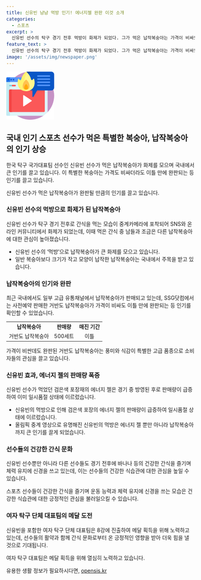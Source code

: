 ```yaml
---
title: 신유빈 냠냠 먹방 인기! 에너지젤 완판 이것 소개
categories:
  - 스포츠
excerpt: >
  신유빈 선수의 탁구 경기 전후 먹방이 화제가 되었다. 그가 먹은 납작복숭아는 가격이 비싸도 이틀 만에 완판될 정도로 큰 관심을 받았다. 뿐만 아니라, 선수가 먹은 검은색 포장재의 에너지 젤 또한 판매량이 폭증하여 일시품절 상태가 되었다. 신유빈의 먹방은 올림픽 중계 영상으로 공개되면서 사회관계망서비스와 온라인 커뮤니티에서 화제가 되었으며, 이에 관련된 유통업계의 변화도 나타나고 있다.
feature_text: >
  신유빈 선수의 탁구 경기 전후 먹방이 화제가 되었다. 그가 먹은 납작복숭아는 가격이 비싸도 이틀 만에 완판될 정도로 큰 관심을 받았다. 뿐만 아니라, 선수가 먹은 검은색 포장재의 에너지 젤 또한 판매량이 폭증하여 일시품절 상태가 되었다. 신유빈의 먹방은 올림픽 중계 영상으로 공개되면서 사회관계망서비스와 온라인 커뮤니티에서 화제가 되었으며, 이에 관련된 유통업계의 변화도 나타나고 있다.
image: '/assets/img/newspaper.png'
---
```


<p><img src="/assets/img/news.png" alt="rentncar 속보" /></p>

<h2 data-ke-size="size26">국내 인기 스포츠 선수가 먹은 특별한 복숭아, 납작복숭아의 인기 상승</h2>

<p>한국 탁구 국가대표팀 선수인 신유빈 선수가 먹은 납작복숭아가 화제를 모으며 국내에서 큰 인기를 끌고 있습니다. 이 특별한 복숭아는 가격도 비싸더라도 이틀 만에 완판되는 등 인기를 끌고 있습니다.</p>

<p data-ke-size="size16">신유빈 선수가 먹은 납작복숭아가 완판될 만큼의 인기를 끌고 있습니다.</p>

<h3 data-ke-size="size22">신유빈 선수의 먹방으로 화제가 된 납작복숭아</h3>

<p>신유빈 선수가 탁구 경기 전후로 간식을 먹는 모습이 중계카메라에 포착되어 SNS와 온라인 커뮤니티에서 화제가 되었는데, 이때 먹은 간식 중 남들과 조금은 다른 납작복숭아에 대한 관심이 높아졌습니다.</p>

<ul>
  <li>신유빈 선수의 ‘먹방’으로 납작복숭아가 큰 화제를 모으고 있습니다.</li>
  <li>일반 복숭아보다 크기가 작고 모양이 납작한 납작복숭아는 국내에서 주목을 받고 있습니다.</li>
</ul>

<h3 data-ke-size="size22">납작복숭아의 인기와 완판</h3>

<p>최근 국내에서도 일부 고급 유통채널에서 납작복숭아가 판매되고 있는데, SSG닷컴에서는 사전예약 판매한 거반도 납작복숭아가 가격이 비싸도 이틀 만에 완판되는 등 인기를 확인할 수 있었습니다.</p>

<table>
  <tr>
    <td style="text-align: center; height: 17px;"><b>납작복숭아</b></td>
    <td style="text-align: center; height: 17px;"><b>판매량</b></td>
    <td style="text-align: center; height: 17px;"><b>매진 기간</b></td>
  </tr>
  <tr>
    <td style="text-align: center; height: 17px;">거반도 납작복숭아</td>
    <td style="text-align: center; height: 17px;">500세트</td>
    <td style="text-align: center; height: 17px;">이틀</td>
  </tr>
</table>

<p data-ke-size="size16">가격이 비싼데도 완판된 거반도 납작복숭아는 풍미와 식감이 특별한 고급 품종으로 소비자들의 관심을 끌고 있습니다.</p>

<h3 data-ke-size="size22">신유빈 효과, 에너지 젤의 판매량 폭증</h3>

<p>신유빈 선수가 먹었던 검은색 포장재의 에너지 젤은 경기 중 방영된 후로 판매량이 급증하여 이미 일시품절 상태에 이르렀습니다.</p>

<ul>
  <li>신유빈의 먹방으로 인해 검은색 포장의 에너지 젤의 판매량이 급증하여 일시품절 상태에 이르렀습니다.</li>
  <li>올림픽 중계 영상으로 유명해진 신유빈의 먹방은 에너지 젤 뿐만 아니라 납작복숭아까지 큰 인기를 끌게 되었습니다.</li>
</ul>

<h3 data-ke-size="size22">선수들의 건강한 간식 문화</h3>

<p>신유빈 선수뿐만 아니라 다른 선수들도 경기 전후에 바나나 등의 건강한 간식을 즐기며 체력 유지에 신경을 쓰고 있는데, 이는 선수들의 건강한 식습관에 대한 관심을 높일 수 있습니다.</p>

<p data-ke-size="size16">스포츠 선수들이 건강한 간식을 즐기며 운동 능력과 체력 유지에 신경을 쓰는 모습은 건강한 식습관에 대한 긍정적인 관심을 불러일으킬 수 있습니다.</p>

<h3 data-ke-size="size22">여자 탁구 단체 대표팀의 메달 도전</h3>

<p>신유빈을 포함한 여자 탁구 단체 대표팀은 8강에 진출하여 메달 획득을 위해 노력하고 있는데, 선수들의 활약과 함께 간식 문화로부터 온 긍정적인 영향을 받아 더욱 힘을 낼 것으로 기대됩니다.</p>

<p data-ke-size="size16">여자 탁구 대표팀은 메달 획득을 위해 열심히 노력하고 있습니다.</p>
유용한 생활 정보가 필요하시다면, <a href="https://opensis.kr" rel="dofollow">opensis.kr</a>


